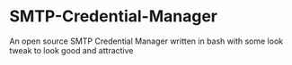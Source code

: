 # SMTP-Credential-Manager
An open source SMTP Credential Manager written in bash with some look tweak to look good and attractive 
